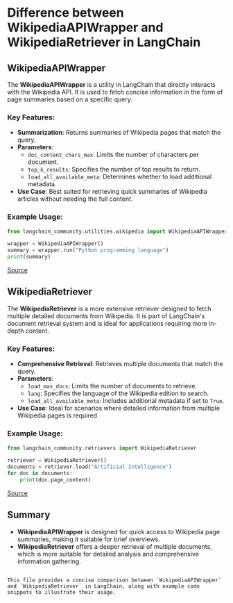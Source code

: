 
# Difference between WikipediaAPIWrapper and WikipediaRetriever in LangChain

## WikipediaAPIWrapper

The **WikipediaAPIWrapper** is a utility in LangChain that directly interacts with the Wikipedia API. It is used to fetch concise information in the form of page summaries based on a specific query.

### Key Features:
- **Summarization**: Returns summaries of Wikipedia pages that match the query.
- **Parameters**: 
  - `doc_content_chars_max`: Limits the number of characters per document.
  - `top_k_results`: Specifies the number of top results to return.
  - `load_all_available_meta`: Determines whether to load additional metadata.
- **Use Case**: Best suited for retrieving quick summaries of Wikipedia articles without needing the full content.

### Example Usage:
```python
from langchain_community.utilities.wikipedia import WikipediaAPIWrapper

wrapper = WikipediaAPIWrapper()
summary = wrapper.run("Python programming language")
print(summary)
```

[Source](https://api.python.langchain.com/en/latest/utilities/langchain_community.utilities.wikipedia.WikipediaAPIWrapper.html)

## WikipediaRetriever

The **WikipediaRetriever** is a more extensive retriever designed to fetch multiple detailed documents from Wikipedia. It is part of LangChain's document retrieval system and is ideal for applications requiring more in-depth content.

### Key Features:
- **Comprehensive Retrieval**: Retrieves multiple documents that match the query.
- **Parameters**:
  - `load_max_docs`: Limits the number of documents to retrieve.
  - `lang`: Specifies the language of the Wikipedia edition to search.
  - `load_all_available_meta`: Includes additional metadata if set to `True`.
- **Use Case**: Ideal for scenarios where detailed information from multiple Wikipedia pages is required.

### Example Usage:
```python
from langchain_community.retrievers import WikipediaRetriever

retriever = WikipediaRetriever()
documents = retriever.load("Artificial Intelligence")
for doc in documents:
    print(doc.page_content)
```

[Source](https://api.python.langchain.com/en/latest/document_loaders/langchain_community.document_loaders.wikipedia.WikipediaLoader.html)

## Summary

- **WikipediaAPIWrapper** is designed for quick access to Wikipedia page summaries, making it suitable for brief overviews.
- **WikipediaRetriever** offers a deeper retrieval of multiple documents, which is more suitable for detailed analysis and comprehensive information gathering.

```

This file provides a concise comparison between `WikipediaAPIWrapper` and `WikipediaRetriever` in LangChain, along with example code snippets to illustrate their usage.